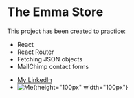 # The Emma Store

This project has been created to practice:

- React
- React Router
- Fetching JSON objects
- MailChimp contact forms

* [My LinkedIn](https://www.linkedin.com/in/emma-vaughan-15936313a/)
* ![Me](https://pbs.twimg.com/profile_images/1249632294194872320/_Nz7-O6d_400x400.jpg){:height="100px" width="100px"}

